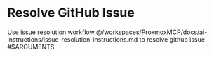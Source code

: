 # Resolve GitHub Issue

Use issue resolution workflow 
@/workspaces/ProxmoxMCP/docs/ai-instructions/issue-resolution-instructions.md 
to resolve github issue #$ARGUMENTS
